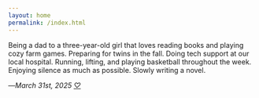 ```yaml
---
layout: home
permalink: /index.html
---
```


Being a dad to a three-year-old girl that loves reading books and playing cozy farm games. Preparing for twins in the fall. Doing tech support at our local hospital. Running, lifting, and playing basketball throughout the week. Enjoying silence as much as possible. Slowly writing a novel.

—*March 31st, 2025 [♡](https://reederapp.net/Tkkabi0mQNe7RQtZCseHJg)*
